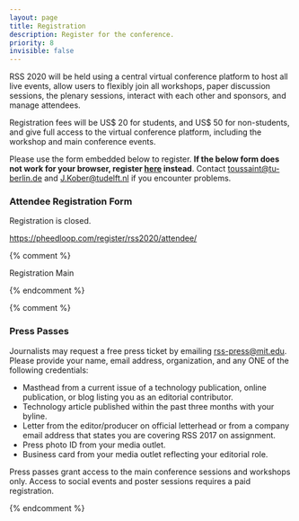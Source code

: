 ```yaml
---
layout: page
title: Registration
description: Register for the conference.
priority: 8
invisible: false
---
```


RSS 2020 will be held using a central virtual conference platform to
host all live events, allow users to flexibly join all workshops,
paper discussion sessions, the plenary sessions, interact with each
other and sponsors, and manage attendees.

Registration fees will be US$ 20 for students, and US$ 50 for
non-students, and give full access to the virtual conference platform,
including the workshop and main conference events.

Please use the form embedded below to register. <b>If the below form does not work for your browser, register [here]() instead</b>. Contact
toussaint@tu-berlin.de and J.Kober@tudelft.nl if you encounter problems. 


### Attendee Registration Form

Registration is closed.

https://pheedloop.com/register/rss2020/attendee/

{% comment %}

<script src="https://pheedloop.s3.amazonaws.com/embed/embed.js"></script>
<link rel="stylesheet" type="text/css" href="https://pheedloop.s3.amazonaws.com/embed/embed.css" />

<a class="pheedloop-popup-25930 popup-btn">Registration Main</a>
<div id="pheedloop-embed-25930"></div>

<script type="text/javascript">
  createSection({
    event: 'rss2020',
    section: '25930',
    height: 2000,
    resize: false,
    popup: false,
  });
</script>
{% endcomment %}




{% comment %}
### Press Passes

Journalists may request a free press ticket by
emailing [rss-press@mit.edu](mailto:rss-press@mit.edu). Please provide your
name, email address, organization, and any ONE of the following credentials:

- Masthead from a current issue of a technology publication, online publication,
  or blog listing you as an editorial contributor.
- Technology article published within the past three months with your byline.
- Letter from the editor/producer on official letterhead or from a company email
  address that states you are covering RSS 2017 on assignment.
- Press photo ID from your media outlet.
- Business card from your media outlet reflecting your editorial role.

Press passes grant access to the main conference sessions and workshops only.
Access to social events and poster sessions requires a paid registration.

{% endcomment %}

